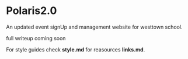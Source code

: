 # Polaris2.0

An updated event signUp and management website for westtown school.

full writeup coming soon

For style guides check **style.md** for reasources **links.md**.